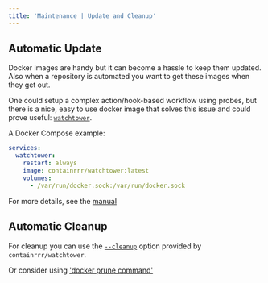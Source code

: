 ```yaml
---
title: 'Maintenance | Update and Cleanup'
---
```


## Automatic Update

Docker images are handy but it can become a hassle to keep them updated. Also when a repository is automated you want to get these images when they get out.

One could setup a complex action/hook-based workflow using probes, but there is a nice, easy to use docker image that solves this issue and could prove useful: [`watchtower`](https://hub.docker.com/r/containrrr/watchtower).

A Docker Compose example:

```yaml
services:
  watchtower:
    restart: always
    image: containrrr/watchtower:latest
    volumes:
      - /var/run/docker.sock:/var/run/docker.sock
```

For more details, see the [manual](https://containrrr.github.io/watchtower/)

## Automatic Cleanup

For cleanup you can use the [`--cleanup`](https://containrrr.github.io/watchtower/arguments/#cleanup) option provided by `containrrr/watchtower`.

Or consider using ['docker prune command'](https://docs.docker.com/engine/reference/commandline/system_prune/)
